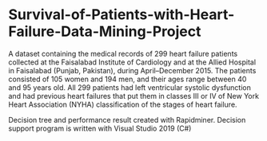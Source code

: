 # Survival-of-Patients-with-Heart-Failure-Data-Mining-Project

A dataset containing the medical records of 299 heart failure patients collected at the Faisalabad Institute of Cardiology and at the Allied Hospital in Faisalabad (Punjab, Pakistan), during April–December 2015. The patients consisted of 105 women and 194 men, and their ages range between 40 and 95 years old. All 299 patients had left ventricular systolic dysfunction and had previous heart failures that put them in classes III or IV of New York Heart Association (NYHA) classification of the stages of heart failure.

Decision tree and performance result created with Rapidminer. 
Decision support program is written with Visual Studio 2019 (C#)
